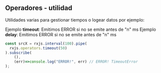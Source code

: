 ## Operadores - utilidad

Utilidades varias para gestionar tiempos o logear datos por ejemplo:

Ejemplo **timeout**: Emitimos ERROR si no se emite antes de "n" ms
Ejemplo **delay**: Emitimos ERROR si no se emite antes de "n" ms

```typescript
const srcX = rxjs.interval(100).pipe(
  rxjs.operators.timeout(50)
).subscribe(
    (),
    (err)=>console.log("ERROR!", err) // ERROR! TimeoutError
);

```
